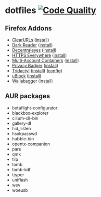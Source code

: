 # dotfiles [![Code Quality](https://github.com/DanNixon/dotfiles/actions/workflows/code_quality.yml/badge.svg)](https://github.com/DanNixon/dotfiles/actions/workflows/code_quality.yml)

## Firefox Addons

- [ClearURLs](https://gitlab.com/KevinRoebert/ClearUrls)
  ([install](https://addons.mozilla.org/en-US/firefox/addon/clearurls/))
- [Dark Reader](https://github.com/darkreader/darkreader)
  ([install](https://addons.mozilla.org/en-US/firefox/addon/darkreader/))
- [Decentraleyes](https://git.synz.io/Synzvato/decentraleyes)
  ([install](https://addons.mozilla.org/en-US/firefox/addon/decentraleyes/))
- [HTTPS Everywhere](https://github.com/EFForg/https-everywhere)
  ([install](https://www.eff.org/https-everywhere))
- [Multi-Account Containers](https://github.com/mozilla/multi-account-containers)
  ([install](https://addons.mozilla.org/en-US/firefox/addon/multi-account-containers/))
- [Privacy Badger](https://github.com/EFForg/privacybadger)
  ([install](https://privacybadger.org/))
- [Tridactyl](https://github.com/tridactyl/tridactyl)
  ([install](https://addons.mozilla.org/en-US/firefox/addon/tridactyl-vim/))
  ([config](./tridactyl))
- [uBlock](https://github.com/gorhill/uBlock)
  ([install](https://addons.mozilla.org/en-US/firefox/addon/ublock-origin/))
- [Wallabagger](https://github.com/wallabag/wallabagger)
  ([install](https://addons.mozilla.org/en-US/firefox/addon/wallabagger/))

## AUR packages

- betaflight-configurator
- blackbox-explorer
- cilium-cli-bin
- gallery-dl
- hid_listen
- hsxkpasswd
- hubble-bin
- opentx-companion
- paru
- qmk
- tilp
- tomb
- tomb-kdf
- ttyper
- uniflash
- wev
- woeusb
